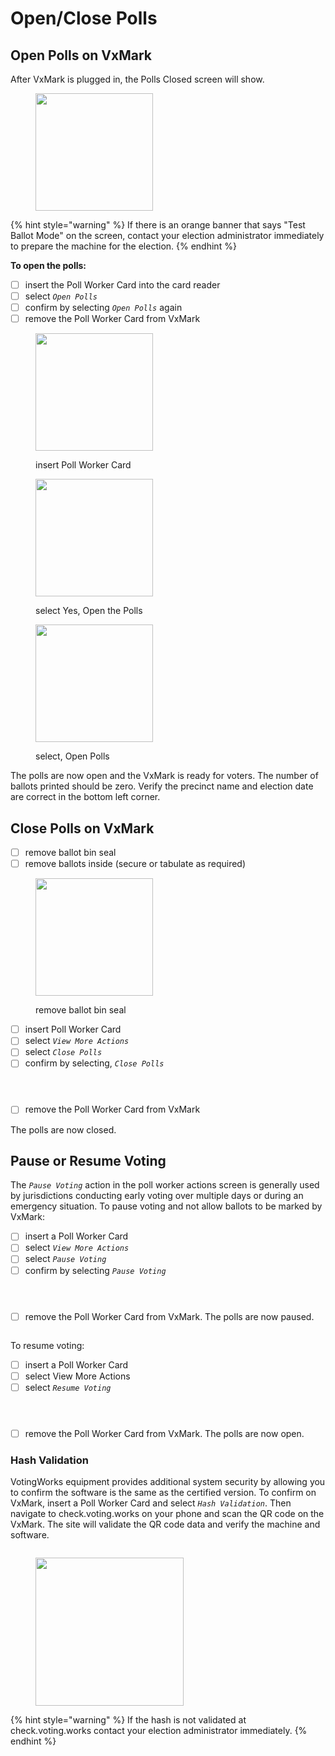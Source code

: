 # Open/Close Polls

## Open Polls on VxMark

After VxMark is plugged in, the Polls Closed screen will show.

<figure><img src="../.gitbook/assets/image (1).png" alt="" width="188"><figcaption></figcaption></figure>

{% hint style="warning" %}
If there is an orange banner that says "Test Ballot Mode" on the screen, contact your election administrator immediately to prepare the machine for the election.
{% endhint %}

**To open the polls:**

* [ ] insert the Poll Worker Card into the card reader
* [ ] select _`Open Polls`_
* [ ] confirm by selecting _`Open Polls`_ again
* [ ] remove the Poll Worker Card from VxMark

<div><figure><img src="../.gitbook/assets/VxMark smartcard insert.png" alt="" width="188"><figcaption><p>insert Poll Worker Card</p></figcaption></figure> <figure><img src="../.gitbook/assets/VxMark Open Polls (1).png" alt="" width="188"><figcaption><p>select Yes, Open the Polls</p></figcaption></figure> <figure><img src="../.gitbook/assets/vxmark open polls confirm.png" alt="" width="188"><figcaption><p>select, Open Polls</p></figcaption></figure></div>

The polls are now open and the VxMark is ready for voters. The number of ballots printed should be zero. Verify the precinct name and election date are correct in the bottom left corner.

## Close Polls on VxMark

* [ ] remove ballot bin seal
* [ ] remove ballots inside (secure or tabulate as required)

<figure><img src="../.gitbook/assets/VxMark removing ballots from bin.png" alt="" width="188"><figcaption><p>remove ballot bin seal</p></figcaption></figure>

* [ ] insert Poll Worker Card
* [ ] select _`View More Actions`_
* [ ] select _`Close Polls`_
* [ ] confirm by selecting, _`Close Polls`_

<div><figure><img src="../.gitbook/assets/VxMark View More Actions.png" alt=""><figcaption></figcaption></figure> <figure><img src="../.gitbook/assets/VxMark Close Polls.png" alt=""><figcaption></figcaption></figure> <figure><img src="../.gitbook/assets/VxMark Confirm Close Polls.png" alt=""><figcaption></figcaption></figure></div>

* [ ] remove the Poll Worker Card from VxMark

The polls are now closed.

## Pause or Resume Voting

The _`Pause Voting`_ action in the poll worker actions screen is generally used by jurisdictions conducting early voting over multiple days or during an emergency situation. To pause voting and not allow ballots to be marked by VxMark:

* [ ] insert a Poll Worker Card&#x20;
* [ ] select _`View More Actions`_
* [ ] select _`Pause Voting`_
* [ ] confirm by selecting _`Pause Voting`_

<div><figure><img src="../.gitbook/assets/VxMark View More Actions (1).png" alt=""><figcaption></figcaption></figure> <figure><img src="../.gitbook/assets/VxMark Pause Voting.png" alt=""><figcaption></figcaption></figure> <figure><img src="../.gitbook/assets/VxMark Confirm Pause Voting.png" alt=""><figcaption></figcaption></figure></div>

* [ ] remove the Poll Worker Card from VxMark. The polls are now paused.&#x20;

<figure><img src="../.gitbook/assets/image (2).png" alt=""><figcaption></figcaption></figure>

To resume voting:

* [ ] insert a Poll Worker Card&#x20;
* [ ] select View More Actions
* [ ] select _`Resume Voting`_

<div><figure><img src="../.gitbook/assets/VxMark View More Actions (1).png" alt=""><figcaption></figcaption></figure> <figure><img src="../.gitbook/assets/image (3).png" alt=""><figcaption></figcaption></figure> <figure><img src="../.gitbook/assets/VxMark Confirm Resume Voting.png" alt=""><figcaption></figcaption></figure></div>

* [ ] remove the Poll Worker Card from VxMark. The polls are now open.&#x20;

### Hash Validation

VotingWorks equipment provides additional system security by allowing you to confirm the software is the same as the certified version. To confirm on VxMark, insert a Poll Worker Card and select _`Hash Validation`_. Then navigate to check.voting.works on your phone and scan the QR code on the VxMark. The site will validate the QR code data and verify the machine and software.

<div><figure><img src="../.gitbook/assets/image (19).png" alt=""><figcaption></figcaption></figure> <figure><img src="../.gitbook/assets/Hash Validation check voting works (1).png" alt="" width="237"><figcaption></figcaption></figure></div>

{% hint style="warning" %}
If the hash is not validated at check.voting.works contact your election administrator immediately.
{% endhint %}
